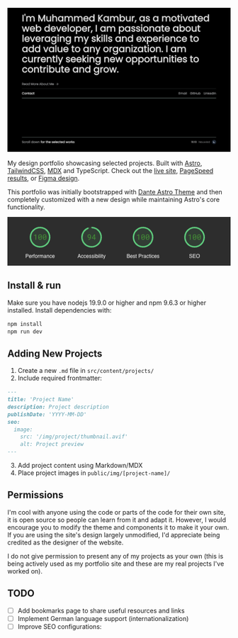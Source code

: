 ![Site preview](public/screenshot.png)

My design portfolio showcasing selected projects. Built with [Astro](https://astro.build/), [TailwindCSS](https://tailwindcss.com/), [MDX](https://mdxjs.com/) and TypeScript. Check out the [live site](https://mkambur.com/), [PageSpeed results](https://pagespeed.web.dev/analysis/https-mkambur-com/8xlr0y8jil?form_factor=mobile), or [Figma design](https://www.figma.com/design/VBuWfDQj9QlOKpjCETTf7O/Portfolio-Website---Mkambur.com).

This portfolio was initially bootstrapped with [Dante Astro Theme](https://github.com/JustGoodUI/dante-astro-theme) and then completely customized with a new design while maintaining Astro's core functionality.

<div align="center">

![PageSpeed Result](public/mobile-performance.png)
</div>

## Install & run

Make sure you have nodejs 19.9.0 or higher and npm 9.6.3 or higher installed. Install dependencies with:

```bash
npm install
npm run dev
```

## Adding New Projects

1. Create a new `.md` file in `src/content/projects/`
2. Include required frontmatter:

```markdown
---
title: 'Project Name'
description: Project description
publishDate: 'YYYY-MM-DD'
seo:
  image:
    src: '/img/project/thumbnail.avif'
    alt: Project preview
---
```

3. Add project content using Markdown/MDX
4. Place project images in `public/img/[project-name]/`

## Permissions

I'm cool with anyone using the code or parts of the code for their own site, it is open source so people can learn from it and adapt it. However, I would encourage you to modify the theme and components it to make it your own. If you are using the site's design largely unmodified, I'd appreciate being credited as the designer of the website.

I do not give permission to present any of my projects as your own (this is being actively used as my portfolio site and these are my real projects I've worked on).

## TODO

- [ ] Add bookmarks page to share useful resources and links
- [ ] Implement German language support (internationalization)
- [ ] Improve SEO configurations:
